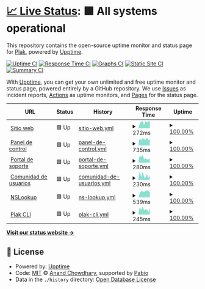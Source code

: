 # [📈 Live Status](https://status.plak.io): <!--live status--> **🟩 All systems operational**

This repository contains the open-source uptime monitor and status page for [Plak](https://plak.io), powered by [Upptime](https://github.com/upptime/upptime).

[![Uptime CI](https://github.com/plakio/uptime/workflows/Uptime%20CI/badge.svg)](https://github.com/plakio/uptime/actions?query=workflow%3A%22Uptime+CI%22)
[![Response Time CI](https://github.com/plakio/uptime/workflows/Response%20Time%20CI/badge.svg)](https://github.com/plakio/uptime/actions?query=workflow%3A%22Response+Time+CI%22)
[![Graphs CI](https://github.com/plakio/uptime/workflows/Graphs%20CI/badge.svg)](https://github.com/plakio/uptime/actions?query=workflow%3A%22Graphs+CI%22)
[![Static Site CI](https://github.com/plakio/uptime/workflows/Static%20Site%20CI/badge.svg)](https://github.com/plakio/uptime/actions?query=workflow%3A%22Static+Site+CI%22)
[![Summary CI](https://github.com/plakio/uptime/workflows/Summary%20CI/badge.svg)](https://github.com/plakio/uptime/actions?query=workflow%3A%22Summary+CI%22)

With [Upptime](https://upptime.js.org), you can get your own unlimited and free uptime monitor and status page, powered entirely by a GitHub repository. We use [Issues](https://github.com/plakio/uptime/issues) as incident reports, [Actions](https://github.com/plakio/uptime/actions) as uptime monitors, and [Pages](https://status.plak.io) for the status page.

<!--start: status pages-->
<!-- This summary is generated by Upptime (https://github.com/upptime/upptime) -->
<!-- Do not edit this manually, your changes will be overwritten -->
<!-- prettier-ignore -->
| URL | Status | History | Response Time | Uptime |
| --- | ------ | ------- | ------------- | ------ |
| <img alt="" src="https://raw.githubusercontent.com/plakio/uptime/master/assets/plak-icon.svg" height="13"> [Sitio web](https://plak.io/) | 🟩 Up | [sitio-web.yml](https://github.com/plakio/status/commits/HEAD/history/sitio-web.yml) | <details><summary><img alt="Response time graph" src="./graphs/sitio-web/response-time-week.png" height="20"> 272ms</summary><br><a href="https://status.plak.io/history/sitio-web"><img alt="Response time 267" src="https://img.shields.io/endpoint?url=https%3A%2F%2Fraw.githubusercontent.com%2Fplakio%2Fstatus%2FHEAD%2Fapi%2Fsitio-web%2Fresponse-time.json"></a><br><a href="https://status.plak.io/history/sitio-web"><img alt="24-hour response time 290" src="https://img.shields.io/endpoint?url=https%3A%2F%2Fraw.githubusercontent.com%2Fplakio%2Fstatus%2FHEAD%2Fapi%2Fsitio-web%2Fresponse-time-day.json"></a><br><a href="https://status.plak.io/history/sitio-web"><img alt="7-day response time 272" src="https://img.shields.io/endpoint?url=https%3A%2F%2Fraw.githubusercontent.com%2Fplakio%2Fstatus%2FHEAD%2Fapi%2Fsitio-web%2Fresponse-time-week.json"></a><br><a href="https://status.plak.io/history/sitio-web"><img alt="30-day response time 271" src="https://img.shields.io/endpoint?url=https%3A%2F%2Fraw.githubusercontent.com%2Fplakio%2Fstatus%2FHEAD%2Fapi%2Fsitio-web%2Fresponse-time-month.json"></a><br><a href="https://status.plak.io/history/sitio-web"><img alt="1-year response time 267" src="https://img.shields.io/endpoint?url=https%3A%2F%2Fraw.githubusercontent.com%2Fplakio%2Fstatus%2FHEAD%2Fapi%2Fsitio-web%2Fresponse-time-year.json"></a></details> | <details><summary><a href="https://status.plak.io/history/sitio-web">100.00%</a></summary><a href="https://status.plak.io/history/sitio-web"><img alt="All-time uptime 100.00%" src="https://img.shields.io/endpoint?url=https%3A%2F%2Fraw.githubusercontent.com%2Fplakio%2Fstatus%2FHEAD%2Fapi%2Fsitio-web%2Fuptime.json"></a><br><a href="https://status.plak.io/history/sitio-web"><img alt="24-hour uptime 100.00%" src="https://img.shields.io/endpoint?url=https%3A%2F%2Fraw.githubusercontent.com%2Fplakio%2Fstatus%2FHEAD%2Fapi%2Fsitio-web%2Fuptime-day.json"></a><br><a href="https://status.plak.io/history/sitio-web"><img alt="7-day uptime 100.00%" src="https://img.shields.io/endpoint?url=https%3A%2F%2Fraw.githubusercontent.com%2Fplakio%2Fstatus%2FHEAD%2Fapi%2Fsitio-web%2Fuptime-week.json"></a><br><a href="https://status.plak.io/history/sitio-web"><img alt="30-day uptime 100.00%" src="https://img.shields.io/endpoint?url=https%3A%2F%2Fraw.githubusercontent.com%2Fplakio%2Fstatus%2FHEAD%2Fapi%2Fsitio-web%2Fuptime-month.json"></a><br><a href="https://status.plak.io/history/sitio-web"><img alt="1-year uptime 100.00%" src="https://img.shields.io/endpoint?url=https%3A%2F%2Fraw.githubusercontent.com%2Fplakio%2Fstatus%2FHEAD%2Fapi%2Fsitio-web%2Fuptime-year.json"></a></details>
| <img alt="" src="https://raw.githubusercontent.com/plakio/uptime/master/assets/plak-icon.svg" height="13"> [Panel de control](https://cloud.plak.io/login) | 🟩 Up | [panel-de-control.yml](https://github.com/plakio/status/commits/HEAD/history/panel-de-control.yml) | <details><summary><img alt="Response time graph" src="./graphs/panel-de-control/response-time-week.png" height="20"> 735ms</summary><br><a href="https://status.plak.io/history/panel-de-control"><img alt="Response time 707" src="https://img.shields.io/endpoint?url=https%3A%2F%2Fraw.githubusercontent.com%2Fplakio%2Fstatus%2FHEAD%2Fapi%2Fpanel-de-control%2Fresponse-time.json"></a><br><a href="https://status.plak.io/history/panel-de-control"><img alt="24-hour response time 732" src="https://img.shields.io/endpoint?url=https%3A%2F%2Fraw.githubusercontent.com%2Fplakio%2Fstatus%2FHEAD%2Fapi%2Fpanel-de-control%2Fresponse-time-day.json"></a><br><a href="https://status.plak.io/history/panel-de-control"><img alt="7-day response time 735" src="https://img.shields.io/endpoint?url=https%3A%2F%2Fraw.githubusercontent.com%2Fplakio%2Fstatus%2FHEAD%2Fapi%2Fpanel-de-control%2Fresponse-time-week.json"></a><br><a href="https://status.plak.io/history/panel-de-control"><img alt="30-day response time 740" src="https://img.shields.io/endpoint?url=https%3A%2F%2Fraw.githubusercontent.com%2Fplakio%2Fstatus%2FHEAD%2Fapi%2Fpanel-de-control%2Fresponse-time-month.json"></a><br><a href="https://status.plak.io/history/panel-de-control"><img alt="1-year response time 707" src="https://img.shields.io/endpoint?url=https%3A%2F%2Fraw.githubusercontent.com%2Fplakio%2Fstatus%2FHEAD%2Fapi%2Fpanel-de-control%2Fresponse-time-year.json"></a></details> | <details><summary><a href="https://status.plak.io/history/panel-de-control">100.00%</a></summary><a href="https://status.plak.io/history/panel-de-control"><img alt="All-time uptime 100.00%" src="https://img.shields.io/endpoint?url=https%3A%2F%2Fraw.githubusercontent.com%2Fplakio%2Fstatus%2FHEAD%2Fapi%2Fpanel-de-control%2Fuptime.json"></a><br><a href="https://status.plak.io/history/panel-de-control"><img alt="24-hour uptime 100.00%" src="https://img.shields.io/endpoint?url=https%3A%2F%2Fraw.githubusercontent.com%2Fplakio%2Fstatus%2FHEAD%2Fapi%2Fpanel-de-control%2Fuptime-day.json"></a><br><a href="https://status.plak.io/history/panel-de-control"><img alt="7-day uptime 100.00%" src="https://img.shields.io/endpoint?url=https%3A%2F%2Fraw.githubusercontent.com%2Fplakio%2Fstatus%2FHEAD%2Fapi%2Fpanel-de-control%2Fuptime-week.json"></a><br><a href="https://status.plak.io/history/panel-de-control"><img alt="30-day uptime 100.00%" src="https://img.shields.io/endpoint?url=https%3A%2F%2Fraw.githubusercontent.com%2Fplakio%2Fstatus%2FHEAD%2Fapi%2Fpanel-de-control%2Fuptime-month.json"></a><br><a href="https://status.plak.io/history/panel-de-control"><img alt="1-year uptime 100.00%" src="https://img.shields.io/endpoint?url=https%3A%2F%2Fraw.githubusercontent.com%2Fplakio%2Fstatus%2FHEAD%2Fapi%2Fpanel-de-control%2Fuptime-year.json"></a></details>
| <img alt="" src="https://raw.githubusercontent.com/plakio/uptime/master/assets/plak-icon.svg" height="13"> [Portal de soporte](https://soporte.plak.io/) | 🟩 Up | [portal-de-soporte.yml](https://github.com/plakio/status/commits/HEAD/history/portal-de-soporte.yml) | <details><summary><img alt="Response time graph" src="./graphs/portal-de-soporte/response-time-week.png" height="20"> 280ms</summary><br><a href="https://status.plak.io/history/portal-de-soporte"><img alt="Response time 302" src="https://img.shields.io/endpoint?url=https%3A%2F%2Fraw.githubusercontent.com%2Fplakio%2Fstatus%2FHEAD%2Fapi%2Fportal-de-soporte%2Fresponse-time.json"></a><br><a href="https://status.plak.io/history/portal-de-soporte"><img alt="24-hour response time 242" src="https://img.shields.io/endpoint?url=https%3A%2F%2Fraw.githubusercontent.com%2Fplakio%2Fstatus%2FHEAD%2Fapi%2Fportal-de-soporte%2Fresponse-time-day.json"></a><br><a href="https://status.plak.io/history/portal-de-soporte"><img alt="7-day response time 280" src="https://img.shields.io/endpoint?url=https%3A%2F%2Fraw.githubusercontent.com%2Fplakio%2Fstatus%2FHEAD%2Fapi%2Fportal-de-soporte%2Fresponse-time-week.json"></a><br><a href="https://status.plak.io/history/portal-de-soporte"><img alt="30-day response time 301" src="https://img.shields.io/endpoint?url=https%3A%2F%2Fraw.githubusercontent.com%2Fplakio%2Fstatus%2FHEAD%2Fapi%2Fportal-de-soporte%2Fresponse-time-month.json"></a><br><a href="https://status.plak.io/history/portal-de-soporte"><img alt="1-year response time 302" src="https://img.shields.io/endpoint?url=https%3A%2F%2Fraw.githubusercontent.com%2Fplakio%2Fstatus%2FHEAD%2Fapi%2Fportal-de-soporte%2Fresponse-time-year.json"></a></details> | <details><summary><a href="https://status.plak.io/history/portal-de-soporte">100.00%</a></summary><a href="https://status.plak.io/history/portal-de-soporte"><img alt="All-time uptime 100.00%" src="https://img.shields.io/endpoint?url=https%3A%2F%2Fraw.githubusercontent.com%2Fplakio%2Fstatus%2FHEAD%2Fapi%2Fportal-de-soporte%2Fuptime.json"></a><br><a href="https://status.plak.io/history/portal-de-soporte"><img alt="24-hour uptime 100.00%" src="https://img.shields.io/endpoint?url=https%3A%2F%2Fraw.githubusercontent.com%2Fplakio%2Fstatus%2FHEAD%2Fapi%2Fportal-de-soporte%2Fuptime-day.json"></a><br><a href="https://status.plak.io/history/portal-de-soporte"><img alt="7-day uptime 100.00%" src="https://img.shields.io/endpoint?url=https%3A%2F%2Fraw.githubusercontent.com%2Fplakio%2Fstatus%2FHEAD%2Fapi%2Fportal-de-soporte%2Fuptime-week.json"></a><br><a href="https://status.plak.io/history/portal-de-soporte"><img alt="30-day uptime 100.00%" src="https://img.shields.io/endpoint?url=https%3A%2F%2Fraw.githubusercontent.com%2Fplakio%2Fstatus%2FHEAD%2Fapi%2Fportal-de-soporte%2Fuptime-month.json"></a><br><a href="https://status.plak.io/history/portal-de-soporte"><img alt="1-year uptime 100.00%" src="https://img.shields.io/endpoint?url=https%3A%2F%2Fraw.githubusercontent.com%2Fplakio%2Fstatus%2FHEAD%2Fapi%2Fportal-de-soporte%2Fuptime-year.json"></a></details>
| <img alt="" src="https://raw.githubusercontent.com/plakio/uptime/master/assets/plak-icon.svg" height="13"> [Comunidad de usuarios](https://comunidad.plak.io/) | 🟩 Up | [comunidad-de-usuarios.yml](https://github.com/plakio/status/commits/HEAD/history/comunidad-de-usuarios.yml) | <details><summary><img alt="Response time graph" src="./graphs/comunidad-de-usuarios/response-time-week.png" height="20"> 230ms</summary><br><a href="https://status.plak.io/history/comunidad-de-usuarios"><img alt="Response time 282" src="https://img.shields.io/endpoint?url=https%3A%2F%2Fraw.githubusercontent.com%2Fplakio%2Fstatus%2FHEAD%2Fapi%2Fcomunidad-de-usuarios%2Fresponse-time.json"></a><br><a href="https://status.plak.io/history/comunidad-de-usuarios"><img alt="24-hour response time 244" src="https://img.shields.io/endpoint?url=https%3A%2F%2Fraw.githubusercontent.com%2Fplakio%2Fstatus%2FHEAD%2Fapi%2Fcomunidad-de-usuarios%2Fresponse-time-day.json"></a><br><a href="https://status.plak.io/history/comunidad-de-usuarios"><img alt="7-day response time 230" src="https://img.shields.io/endpoint?url=https%3A%2F%2Fraw.githubusercontent.com%2Fplakio%2Fstatus%2FHEAD%2Fapi%2Fcomunidad-de-usuarios%2Fresponse-time-week.json"></a><br><a href="https://status.plak.io/history/comunidad-de-usuarios"><img alt="30-day response time 235" src="https://img.shields.io/endpoint?url=https%3A%2F%2Fraw.githubusercontent.com%2Fplakio%2Fstatus%2FHEAD%2Fapi%2Fcomunidad-de-usuarios%2Fresponse-time-month.json"></a><br><a href="https://status.plak.io/history/comunidad-de-usuarios"><img alt="1-year response time 282" src="https://img.shields.io/endpoint?url=https%3A%2F%2Fraw.githubusercontent.com%2Fplakio%2Fstatus%2FHEAD%2Fapi%2Fcomunidad-de-usuarios%2Fresponse-time-year.json"></a></details> | <details><summary><a href="https://status.plak.io/history/comunidad-de-usuarios">100.00%</a></summary><a href="https://status.plak.io/history/comunidad-de-usuarios"><img alt="All-time uptime 100.00%" src="https://img.shields.io/endpoint?url=https%3A%2F%2Fraw.githubusercontent.com%2Fplakio%2Fstatus%2FHEAD%2Fapi%2Fcomunidad-de-usuarios%2Fuptime.json"></a><br><a href="https://status.plak.io/history/comunidad-de-usuarios"><img alt="24-hour uptime 100.00%" src="https://img.shields.io/endpoint?url=https%3A%2F%2Fraw.githubusercontent.com%2Fplakio%2Fstatus%2FHEAD%2Fapi%2Fcomunidad-de-usuarios%2Fuptime-day.json"></a><br><a href="https://status.plak.io/history/comunidad-de-usuarios"><img alt="7-day uptime 100.00%" src="https://img.shields.io/endpoint?url=https%3A%2F%2Fraw.githubusercontent.com%2Fplakio%2Fstatus%2FHEAD%2Fapi%2Fcomunidad-de-usuarios%2Fuptime-week.json"></a><br><a href="https://status.plak.io/history/comunidad-de-usuarios"><img alt="30-day uptime 100.00%" src="https://img.shields.io/endpoint?url=https%3A%2F%2Fraw.githubusercontent.com%2Fplakio%2Fstatus%2FHEAD%2Fapi%2Fcomunidad-de-usuarios%2Fuptime-month.json"></a><br><a href="https://status.plak.io/history/comunidad-de-usuarios"><img alt="1-year uptime 100.00%" src="https://img.shields.io/endpoint?url=https%3A%2F%2Fraw.githubusercontent.com%2Fplakio%2Fstatus%2FHEAD%2Fapi%2Fcomunidad-de-usuarios%2Fuptime-year.json"></a></details>
| <img alt="" src="https://raw.githubusercontent.com/plakio/uptime/master/assets/plak-icon.svg" height="13"> [NSLookup](https://lookup.plak.io/) | 🟩 Up | [ns-lookup.yml](https://github.com/plakio/status/commits/HEAD/history/ns-lookup.yml) | <details><summary><img alt="Response time graph" src="./graphs/ns-lookup/response-time-week.png" height="20"> 539ms</summary><br><a href="https://status.plak.io/history/ns-lookup"><img alt="Response time 539" src="https://img.shields.io/endpoint?url=https%3A%2F%2Fraw.githubusercontent.com%2Fplakio%2Fstatus%2FHEAD%2Fapi%2Fns-lookup%2Fresponse-time.json"></a><br><a href="https://status.plak.io/history/ns-lookup"><img alt="24-hour response time 461" src="https://img.shields.io/endpoint?url=https%3A%2F%2Fraw.githubusercontent.com%2Fplakio%2Fstatus%2FHEAD%2Fapi%2Fns-lookup%2Fresponse-time-day.json"></a><br><a href="https://status.plak.io/history/ns-lookup"><img alt="7-day response time 539" src="https://img.shields.io/endpoint?url=https%3A%2F%2Fraw.githubusercontent.com%2Fplakio%2Fstatus%2FHEAD%2Fapi%2Fns-lookup%2Fresponse-time-week.json"></a><br><a href="https://status.plak.io/history/ns-lookup"><img alt="30-day response time 539" src="https://img.shields.io/endpoint?url=https%3A%2F%2Fraw.githubusercontent.com%2Fplakio%2Fstatus%2FHEAD%2Fapi%2Fns-lookup%2Fresponse-time-month.json"></a><br><a href="https://status.plak.io/history/ns-lookup"><img alt="1-year response time 539" src="https://img.shields.io/endpoint?url=https%3A%2F%2Fraw.githubusercontent.com%2Fplakio%2Fstatus%2FHEAD%2Fapi%2Fns-lookup%2Fresponse-time-year.json"></a></details> | <details><summary><a href="https://status.plak.io/history/ns-lookup">100.00%</a></summary><a href="https://status.plak.io/history/ns-lookup"><img alt="All-time uptime 100.00%" src="https://img.shields.io/endpoint?url=https%3A%2F%2Fraw.githubusercontent.com%2Fplakio%2Fstatus%2FHEAD%2Fapi%2Fns-lookup%2Fuptime.json"></a><br><a href="https://status.plak.io/history/ns-lookup"><img alt="24-hour uptime 100.00%" src="https://img.shields.io/endpoint?url=https%3A%2F%2Fraw.githubusercontent.com%2Fplakio%2Fstatus%2FHEAD%2Fapi%2Fns-lookup%2Fuptime-day.json"></a><br><a href="https://status.plak.io/history/ns-lookup"><img alt="7-day uptime 100.00%" src="https://img.shields.io/endpoint?url=https%3A%2F%2Fraw.githubusercontent.com%2Fplakio%2Fstatus%2FHEAD%2Fapi%2Fns-lookup%2Fuptime-week.json"></a><br><a href="https://status.plak.io/history/ns-lookup"><img alt="30-day uptime 100.00%" src="https://img.shields.io/endpoint?url=https%3A%2F%2Fraw.githubusercontent.com%2Fplakio%2Fstatus%2FHEAD%2Fapi%2Fns-lookup%2Fuptime-month.json"></a><br><a href="https://status.plak.io/history/ns-lookup"><img alt="1-year uptime 100.00%" src="https://img.shields.io/endpoint?url=https%3A%2F%2Fraw.githubusercontent.com%2Fplakio%2Fstatus%2FHEAD%2Fapi%2Fns-lookup%2Fuptime-year.json"></a></details>
| <img alt="" src="https://raw.githubusercontent.com/plakio/uptime/master/assets/plakcli-icon.svg" height="13"> [Plak CLI](https://plak.sh/) | 🟩 Up | [plak-cli.yml](https://github.com/plakio/status/commits/HEAD/history/plak-cli.yml) | <details><summary><img alt="Response time graph" src="./graphs/plak-cli/response-time-week.png" height="20"> 245ms</summary><br><a href="https://status.plak.io/history/plak-cli"><img alt="Response time 242" src="https://img.shields.io/endpoint?url=https%3A%2F%2Fraw.githubusercontent.com%2Fplakio%2Fstatus%2FHEAD%2Fapi%2Fplak-cli%2Fresponse-time.json"></a><br><a href="https://status.plak.io/history/plak-cli"><img alt="24-hour response time 307" src="https://img.shields.io/endpoint?url=https%3A%2F%2Fraw.githubusercontent.com%2Fplakio%2Fstatus%2FHEAD%2Fapi%2Fplak-cli%2Fresponse-time-day.json"></a><br><a href="https://status.plak.io/history/plak-cli"><img alt="7-day response time 245" src="https://img.shields.io/endpoint?url=https%3A%2F%2Fraw.githubusercontent.com%2Fplakio%2Fstatus%2FHEAD%2Fapi%2Fplak-cli%2Fresponse-time-week.json"></a><br><a href="https://status.plak.io/history/plak-cli"><img alt="30-day response time 247" src="https://img.shields.io/endpoint?url=https%3A%2F%2Fraw.githubusercontent.com%2Fplakio%2Fstatus%2FHEAD%2Fapi%2Fplak-cli%2Fresponse-time-month.json"></a><br><a href="https://status.plak.io/history/plak-cli"><img alt="1-year response time 242" src="https://img.shields.io/endpoint?url=https%3A%2F%2Fraw.githubusercontent.com%2Fplakio%2Fstatus%2FHEAD%2Fapi%2Fplak-cli%2Fresponse-time-year.json"></a></details> | <details><summary><a href="https://status.plak.io/history/plak-cli">100.00%</a></summary><a href="https://status.plak.io/history/plak-cli"><img alt="All-time uptime 100.00%" src="https://img.shields.io/endpoint?url=https%3A%2F%2Fraw.githubusercontent.com%2Fplakio%2Fstatus%2FHEAD%2Fapi%2Fplak-cli%2Fuptime.json"></a><br><a href="https://status.plak.io/history/plak-cli"><img alt="24-hour uptime 100.00%" src="https://img.shields.io/endpoint?url=https%3A%2F%2Fraw.githubusercontent.com%2Fplakio%2Fstatus%2FHEAD%2Fapi%2Fplak-cli%2Fuptime-day.json"></a><br><a href="https://status.plak.io/history/plak-cli"><img alt="7-day uptime 100.00%" src="https://img.shields.io/endpoint?url=https%3A%2F%2Fraw.githubusercontent.com%2Fplakio%2Fstatus%2FHEAD%2Fapi%2Fplak-cli%2Fuptime-week.json"></a><br><a href="https://status.plak.io/history/plak-cli"><img alt="30-day uptime 100.00%" src="https://img.shields.io/endpoint?url=https%3A%2F%2Fraw.githubusercontent.com%2Fplakio%2Fstatus%2FHEAD%2Fapi%2Fplak-cli%2Fuptime-month.json"></a><br><a href="https://status.plak.io/history/plak-cli"><img alt="1-year uptime 100.00%" src="https://img.shields.io/endpoint?url=https%3A%2F%2Fraw.githubusercontent.com%2Fplakio%2Fstatus%2FHEAD%2Fapi%2Fplak-cli%2Fuptime-year.json"></a></details>

<!--end: status pages-->

[**Visit our status website →**](https://status.plak.io)

## 📄 License

- Powered by: [Upptime](https://github.com/upptime/upptime)
- Code: [MIT](./LICENSE) © [Anand Chowdhary](https://anandchowdhary.com), supported by [Pabio](https://pabio.com)
- Data in the `./history` directory: [Open Database License](https://opendatacommons.org/licenses/odbl/1-0/)
